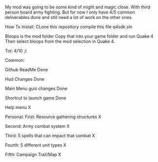 My mod was going to be some kind of might and magic close. With third person board army fighting.
But for now I only have 4/5 common deliverables done and still need a lot of work on the other ones.

How To Install:
CLone this repository
compile this file 
q4sdk.sln 

Bloops is the mod folder
Copy that into your game folder and run Quake 4
Then select bloops from the mod selection in Quake 4.

Tot: 4/10 ;(

Common:

Github ReadMe Done

Hud Changes Done 

Main Menu guis changes Done

Shortcut to launch game Done

Help menu X

Personal:
First: Resource gathering structures X

Second: Army combat system X

Third: 5 spells that can impact that combat X

Fourth: 5 different unit types X 

Fifth: Campaign Trail/Map X 
